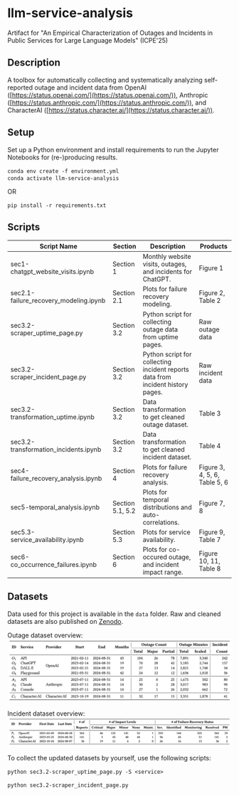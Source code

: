 # llm-service-analysis
Artifact for "An Empirical Characterization of Outages and Incidents in Public Services for Large Language Models" (ICPE'25)


## Description

A toolbox for automatically collecting and systematically analyzing self-reported outage and incident data from OpenAI ([https://status.openai.com/](https://status.openai.com/)), Anthropic ([https://status.anthropic.com/](https://status.anthropic.com/)), and CharacterAI ([https://status.character.ai/](https://status.character.ai/)).

## Setup
Set up a Python environment and install requirements to run the Jupyter Notebooks for (re-)producing results.

```shell
conda env create -f environment.yml
conda activate llm-service-analysis
```
OR
```shell
pip install -r requirements.txt
```

## Scripts

| Script Name| Section | Description | Products
|--------------|----------|----------------|-----------------|
|sec1-chatgpt_website_visits.ipynb| Section 1|Monthly website visits, outages, and incidents for ChatGPT.|Figure 1|
|sec2.1-failure_recovery_modeling.ipynb| Section 2.1|Plots for failure recovery modeling. | Figure 2, Table 2
|sec3.2-scraper_uptime_page.py | Section 3.2 | Python script for collecting outage data from uptime pages. | Raw outage data|
|sec3.2-scraper_incident_page.py |Section 3.2 | Python script for collecting incident reports data from incident history pages. | Raw incident data|
|sec3.2-transformation_uptime.ipynb| Section 3.2 | Data transformation to get cleaned outage dataset.| Table 3|
|sec3.2-transformation_incidents.ipynb| Section 3.2 | Data transformation to get cleaned incident dataset.|Table 4|
|sec4-failure_recovery_analysis.ipynb| Section 4 |Plots for failure recovery analysis.| Figure 3, 4, 5, 6, Table 5, 6 |
|sec5-temporal_analysis.ipynb| Section 5.1, 5.2 |Plots for temporal distributions and auto-correlations.| Figure 7, 8 |
|sec5.3-service_availability.ipynb | Section 5.3 |Plots for service availability. | Figure 9, Table 7|
|sec6-co_occurrence_failures.ipynb| Section 6|Plots for co-occured outage, and incident impact range.|Figure 10, 11, Table 8|

## Datasets
Data used for this project is available in the `data` folder. 
Raw and cleaned datasets are also published on [Zenodo](https://zenodo.org/records/14018219).

Outage dataset overview:
![outage](plot/outage-dataset.jpg) 

Incident dataset overview:
![incident](plot/incident-dataset.jpg) 


To collect the updated datasets by yourself, use the following scripts:

```shell
python sec3.2-scraper_uptime_page.py -S <service> 
```

```shell
python sec3.2-scraper_incident_page.py 
```